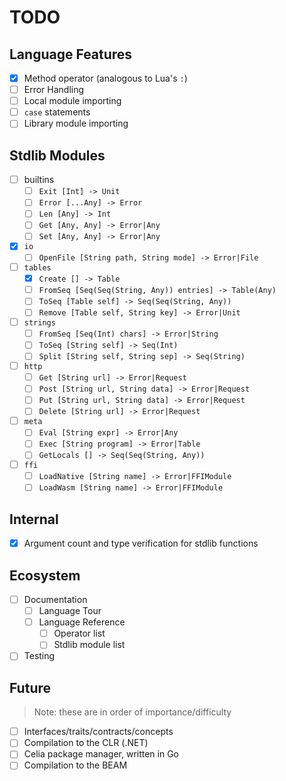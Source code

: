 # TODO

## Language Features

- [x] Method operator (analogous to Lua's `:`)
- [ ] Error Handling
- [ ] Local module importing
- [ ] `case` statements
- [ ] Library module importing

## Stdlib Modules

- [ ] builtins
    - [ ] `Exit [Int] -> Unit`
    - [ ] `Error [...Any] -> Error`
    - [ ] `Len [Any] -> Int`
    - [ ] `Get [Any, Any] -> Error|Any`
    - [ ] `Set [Any, Any] -> Error|Any`
- [x] `io`
    - [ ] `OpenFile [String path, String mode] -> Error|File`
- [ ] `tables`
    - [x] `Create [] -> Table`
    - [ ] `FromSeq [Seq(Seq(String, Any)) entries] -> Table(Any)`
    - [ ] `ToSeq [Table self] -> Seq(Seq(String, Any))`
    - [ ] `Remove [Table self, String key] -> Error|Unit`
- [ ] `strings`
    - [ ] `FromSeq [Seq(Int) chars] -> Error|String`
    - [ ] `ToSeq [String self] -> Seq(Int)`
    - [ ] `Split [String self, String sep] -> Seq(String)`
- [ ] `http`
    - [ ] `Get [String url] -> Error|Request`
    - [ ] `Post [String url, String data] -> Error|Request`
    - [ ] `Put [String url, String data] -> Error|Request`
    - [ ] `Delete [String url] -> Error|Request`
- [ ] `meta`
    - [ ] `Eval [String expr] -> Error|Any`
    - [ ] `Exec [String program] -> Error|Table`
    - [ ] `GetLocals [] -> Seq(Seq(String, Any))`
- [ ] `ffi`
    - [ ] `LoadNative [String name] -> Error|FFIModule`
    - [ ] `LoadWasm [String name] -> Error|FFIModule`

## Internal

- [x] Argument count and type verification for stdlib functions

## Ecosystem

- [ ] Documentation
    - [ ] Language Tour
    - [ ] Language Reference
        - [ ] Operator list
        - [ ] Stdlib module list
- [ ] Testing

## Future

> Note: these are in order of importance/difficulty

- [ ] Interfaces/traits/contracts/concepts
- [ ] Compilation to the CLR (.NET)
- [ ] Celia package manager, written in Go
- [ ] Compilation to the BEAM

